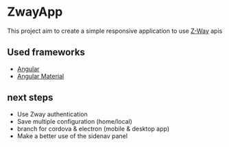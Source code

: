 # ZwayApp

This project aim to create a simple responsive application to use [Z-Way](https://github.com/Z-Wave-Me/home-automation) apis

## Used frameworks

* [Angular](https://github.com/angular/angular) 
* [Angular Material](https://github.com/angular/material)

## next steps

* Use Zway authentication
* Save multiple configuration (home/local)
* branch for cordova & electron (mobile & desktop app)
* Make a better use of the sidenav panel

